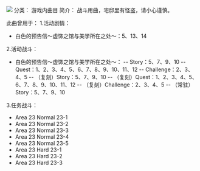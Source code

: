 ![](//static.kivo.wiki/images/music/cover/yDrpHOi5qNpKPqTsRVkA9cpX8zYZJ8aj.png)
分类： 游戏内曲目
简介：
战斗用曲，宅邸里有怪盗，请小心谨慎。

此曲曾用于：
1.活动剧情：
 - 白色的预告信～虚饰之馆与美学所在之处～：5、13、14

2.活动战斗：
 - 白色的预告信～虚饰之馆与美学所在之处～：
 -- Story：5、7、9、10
 -- Quest：1、2、3、4、5、6、7、8、9、10、11、12
 -- Challenge：2、3、4、5
 -- （复刻）Story：5、7、9、10
 -- （复刻）Quest：1、2、3、4、5、6、7、8、9、10、11、12
 -- （复刻）Challenge：2、3、4、5
 -- （常驻）Story：5、7、9、10

3.任务战斗：
 - Area 23 Normal 23-1
 - Area 23 Normal 23-2
 - Area 23 Normal 23-3
 - Area 23 Normal 23-4
 - Area 23 Normal 23-5
 - Area 23 Hard 23-1
 - Area 23 Hard 23-2
 - Area 23 Hard 23-3

